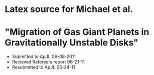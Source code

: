 # Latex source for Michael et al.  
# "Migration of Gas Giant Planets in Gravitationally Unstable Disks"

* Submitted to ApJL 06-08-2011
* Recieved Referee's report 06-21-11
* Resubmitted to ApJL 06-24-11
